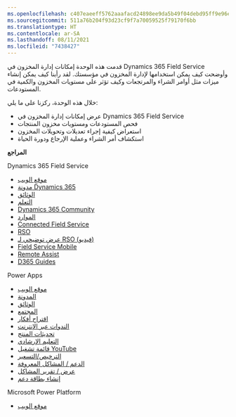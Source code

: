 ```yaml
---
ms.openlocfilehash: c407eaeeff5762aaafacd24898ee9da5b49f04debd95ff9e96e9bd7b42d928bb
ms.sourcegitcommit: 511a76b204f93d23cf9f7a70059525f79170f6bb
ms.translationtype: HT
ms.contentlocale: ar-SA
ms.lasthandoff: 08/11/2021
ms.locfileid: "7438427"
---
```

قدمت هذه الوحدة إمكانات إدارة المخزون في Dynamics 365 Field Service وأوضحت كيف يمكن استخدامها لإدارة المخزون في مؤسستك. لقد رأينا كيف يمكن إنشاء ميزات مثل أوامر الشراء والمرتجعات وكيف تؤثر على مستويات المخزون والكمية في المستودعات.

خلال هذه الوحدة، ركزنا على ما يلي:

 -  عرض إمكانات إدارة المخزون في Dynamics 365 Field Service
 -  فحص المستودعات ومستويات مخزون المنتجات
 -  استعراض كيفية إجراء تعديلات وتحويلات المخزون
 -  استكشاف أمر الشراء وعملية الإرجاع ودورة الحياة

**المراجع**

Dynamics 365 Field Service

 -  [موقع الويب](https://dynamics.microsoft.com/field-service/overview/)
 -  [مدونة Dynamics 365](https://cloudblogs.microsoft.com/dynamics365/)
 -  [الوثائق](/dynamics365/field-service/user-guide)
 -  [التعلم](/learn/browse/)
 -  [Dynamics 365 Community](https://community.dynamics.com/)
 -  [الموارد](https://dynamics.microsoft.com/field-service/resources/)
 -  [Connected Field Service](/dynamics365/field-service/connected-field-service-overview)
 -  [RSO](/dynamics365/field-service/rso-overview)
 -  [عرض توضيحي لـ RSO (فيديو)](https://www.youtube.com/watch?v=ghMvOucbMe8)
 -  [Field Service Mobile](/dynamics365/field-service/field-service-mobile-overview)
 -  [Remote Assist](https://dynamics.microsoft.com/mixed-reality/remote-assist/?&amp;ef_id=Cj0KCQiAt_PuBRDcARIsAMNlBdqxjRGYeuHYnPUeUxCwGcR7BHLwFyhbkohPSAF9E_Z7zwB_BQ3UGLsaAu8IEALw_wcB:G:s&amp;OCID=AID2000546_SEM_9lWcOo7c&amp;utm_source=Google&amp;utm_medium=CPC&amp;utm_term=dynamics)
 -  [D365 Guides](https://dynamics.microsoft.com/mixed-reality/guides/)

Power Apps

 -  [موقع الويب](https://powerapps.microsoft.com/)
 -  [المدونة](https://powerapps.microsoft.com/blog/)
 -  [الوثائق](https://powerapps.microsoft.com/tutorials/getting-started/)
 -  [المجتمع](https://aka.ms/powerapps-community)
 -  [اقتراح أفكار](https://aka.ms/powerapps-ideas)
 -  [الندوات عبر الإنترنت](/powerapps/webinars-listing)
 -  [تحديثات المنتج](https://powerapps.microsoft.com/blog/category/new-features/)
 -  [التعليم الإرشادي](https://powerapps.microsoft.com/guided-learning/)
 -  [قائمة تشغيل YouTube](https://www.youtube.com/playlist?list=PL8IYfXypsj2DU3EwoaeBYiuuQTvcscJfo)
 -  [الترخيص/التسعير](https://powerapps.microsoft.com/pricing/)
 -  [الدعم / المشاكل المعروفة](/powerapps/common-issues-and-resolutions)
 -  [عرض / تقرير المشاكل](https://powerusers.microsoft.com/t5/General-Discussion/bd-p/PowerAppsForum1)
 -  [إنشاء بطاقة دعم](https://powerapps.microsoft.com/support/)

Microsoft Power Platform

 -  [موقع الويب](https://powerplatform.com/)

